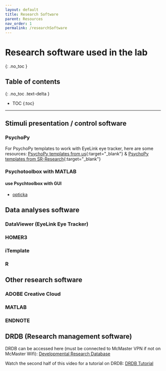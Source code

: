 ```yaml
---
layout: default
title: Research Software
parent: Resources
nav_order: 1
permalink: /researchSoftware
---
```


# Research software used in the lab
{: .no_toc }

## Table of contents
{: .no_toc .text-delta }

* TOC
{:toc}

---

## Stimuli presentation / control software
### PsychoPy
For PsychoPy templates to work with EyeLink eye tracker, here are some resources: [PsychoPy templates from us](https://github.com/McMaster-Baby-Lab/PsychoPy_EyeLink_Templates){:target="_blank"} & [PsychoPy templates from SR-Research](https://www.sr-research.com/support/thread-7525.html){:target="_blank"}

### Psychotoolbox with MATLAB

#### use Psychtoolbox with GUI
- [opticka]('https://github.com/iandol/opticka')


## Data analyses software
### DataViewer (EyeLink Eye Tracker)
### HOMER3
### iTemplate
### R

## Other research software
### ADOBE Creative Cloud
### MATLAB
### ENDNOTE

## DRDB (Research management software)
DRDB can be accessed here (must be connected to McMaster VPN if not on McMaster Wifi): [Developmental Research Database](https://drdb.mcmaster.ca/#/) 

Watch the second half of this video for a tutorial on DRDB: [DRDB Tutorial](https://mcmasteru365.sharepoint.com/sites/labtest/Shared%20Documents/Forms/AllItems.aspx?id=%2Fsites%2Flabtest%2FShared%20Documents%2FTraining%2FRecordings%2FRecruitment%20%26%20DRDB%20Training%2D20220525%5F180343%2DMeeting%20Recording%2Emp4&parent=%2Fsites%2Flabtest%2FShared%20Documents%2FTraining%2FRecordings)
